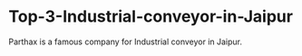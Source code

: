 # Top-3-Industrial-conveyor-in-Jaipur
Parthax is a famous company for Industrial conveyor in Jaipur. 
